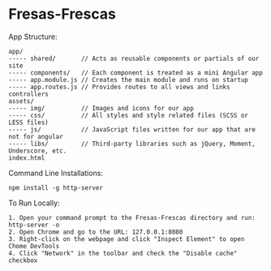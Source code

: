 # Fresas-Frescas

App Structure:

	app/
	----- shared/   	// Acts as reusable components or partials of our site
	----- components/   // Each component is treated as a mini Angular app
	----- app.module.js // Creates the main module and runs on startup
	----- app.routes.js // Provides routes to all views and links controllers
	assets/
	----- img/      	// Images and icons for our app
	----- css/      	// All styles and style related files (SCSS or LESS files)
	----- js/       	// JavaScript files written for our app that are not for angular
	----- libs/     	// Third-party libraries such as jQuery, Moment, Underscore, etc.
	index.html

Command Line Installations:

	npm install -g http-server

To Run Locally:

	1. Open your command prompt to the Fresas-Frescas directory and run: http-server -o
	2. Open Chrome and go to the URL: 127.0.0.1:8080
	3. Right-click on the webpage and click "Inspect Element" to open Chome DevTools
	4. Click "Network" in the toolbar and check the "Disable cache" checkbox
